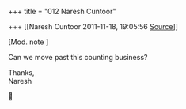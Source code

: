 +++
title = "012 Naresh Cuntoor"

+++
[[Naresh Cuntoor	2011-11-18, 19:05:56 [Source](https://groups.google.com/g/samskrita/c/4o8K_SjRnqQ)]]



\[Mod. note \]  
  
Can we move past this counting business?  
  
Thanks,  
Naresh



